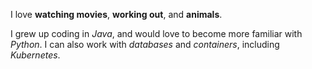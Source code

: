 I love **watching movies**, **working out**, and **animals**.

I grew up coding in *Java*, and would love to become more familiar with *Python*. I can also work with *databases* and *containers*, including *Kubernetes*.
